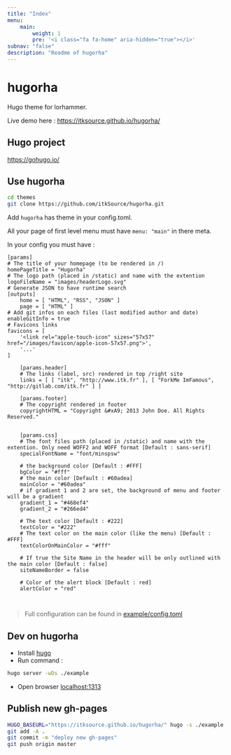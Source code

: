 ```yaml
---
title: "Index"
menu: 
    main:
        weight: 1
        pre: '<i class="fa fa-home" aria-hidden="true"></i>'
subnav: "false"
description: "Readme of hugorha"
---
```

# hugorha

Hugo theme for lorhammer.

Live demo here : https://itksource.github.io/hugorha/

## Hugo project

https://gohugo.io/

## Use hugorha

```bash
cd themes
git clone https://github.com/itkSource/hugorha.git
```

Add `hugorha` has theme in your config.toml.

All your page of first level menu must have `menu: "main"` in there meta.

In your config you must have :

```text
[params]
# The title of your homepage (to be rendered in /)
homePageTitle = "Hugorha"
# The logo path (placed in /static) and name with the extention
logoFileName = "images/headerLogo.svg"
# Generate JSON to have runtime search
[outputs]
    home = [ "HTML", "RSS", "JSON" ]
    page = [ "HTML" ]
# Add git infos on each files (last modified author and date)
enableGitInfo = true
# Favicons links
favicons = [
    '<link rel="apple-touch-icon" sizes="57x57" href="/images/favicon/apple-icon-57x57.png">',
    '...'
]

    [params.header]
    # The links (label, src) rendered in top /right site
    links = [ [ "itk", "http://www.itk.fr" ], [ "ForkMe ImFamous", "http://gitlab.com/itk.fr" ] ]

    [params.footer]
    # The copyright rendered in footer
    copyrightHTML = "Copyright &#xA9; 2013 John Doe. All Rights Reserved."


    [params.css]
    # The font files path (placed in /static) and name with the extention. Only need WOFF2 and WOFF format [Default : sans-serif]
    specialFontName = "font/minspsw"

    # the background color [Default : #FFF]
    bgColor = "#fff"
    # the main color [Default : #60adea]
    mainColor = "#60adea"
    # if gradient 1 and 2 are set, the background of menu and footer will be a gradient
    gradient_1 = "#468ef4"
    gradient_2 = "#266ed4"

    # The text color [Default : #222]
    textColor = "#222"
    # The text color on the main color (like the menu) [Default : #FFF]
    textColorOnMainColor = "#fff"

    # If true the Site Name in the header will be only outlined with the main color [Default : false]
    siteNameBorder = false

    # Color of the alert block [Default : red]
    alertColor = "red"

    
```

> Full configuration can be found in [example/config.toml](https://github.com/itkSource/hugorha/blob/master/example/config.toml)

## Dev on hugorha

* Install [hugo](http://gohugo.io/overview/installing/)
* Run command :

```bash 
hugo server -wDs ./example
```

* Open browser [localhost:1313](http://localhost:1313/)

## Publish new gh-pages

```bash
HUGO_BASEURL="https://itksource.github.io/hugorha/" hugo -s ./example
git add -A .
git commit -m "deploy new gh-pages"
git push origin master
```